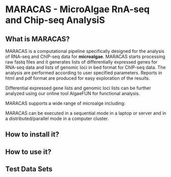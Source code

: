 # MARACAS - MicroAlgae RnA-seq and Chip-seq AnalysiS

## What is MARACAS?

MARACAS is a computational pipeline specifically designed for the analysis of RNA-seq and ChIP-seq
data for **microalgae**. MARACAS starts processing raw fastq files and it generates lists of differentially 
expressed genes for RNA-seq data and lists of genomic loci in bed format for ChIP-seq data. The analysis
are performed according to user specified parameters. Reports in html and pdf format are produced for easy
exploration of the results. 

Differential expressed gene lists and genomic loci lists can be further analyzed using our online tool AlgaeFUN for
functional analysis.

MARACAS supports a wide range of microalge including:



MARACAS can be executed in a sequential mode in a laptop or server and in a distributed/parallel mode in a computer cluster.

## How to install it?

## How to use it?

## Test Data Sets
